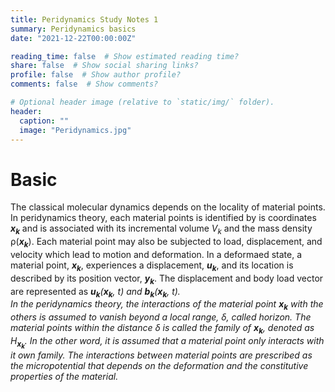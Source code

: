```yaml
---
title: Peridynamics Study Notes 1
summary: Peridynamics basics
date: "2021-12-22T00:00:00Z"

reading_time: false  # Show estimated reading time?
share: false  # Show social sharing links?
profile: false  # Show author profile?
comments: false  # Show comments?

# Optional header image (relative to `static/img/` folder).
header:
  caption: ""
  image: "Peridynamics.jpg"
---
```


# Basic
The classical molecular dynamics depends on the locality of material points. In peridynamics theory, each material points is identified by is coordinates <b><i>x<sub>k</sub></i></b> and is associated with its incremental volume <i>V<sub>k</sub></i> and the mass density &rho;(<b><i>x<sub>k</sub></i></b>). Each material point may also be subjected to load, displacement, and velocity which lead to motion and deformation. In a deformaed state, a material point, <b><i>x<sub>k</sub></i></b>, experiences a displacement, <b><i>u<sub>k</sub></i></b>, and its location is described by its position vector, <b><i>y<sub>k</sub></i></b>. The displacement and body load vector are represented as <b><i>u<sub>k</sub><i></b>(<b><i>x<sub>k</sub></i></b>, t) and <b><i>b<sub>k</sub></i></b>(<b><i>x<sub>k</sub></i></b>, t).     
In the peridynamics theory, the interactions of the material point <b><i>x<sub>k</sub></i></b> with the others is assumed to vanish beyond a local range, &delta;, called horizon. The material points within the distance &delta; is called the family of <b><i>x<sub>k</sub></i></b>, denoted as H<sub><b><i>x<sub>k</sub></i></b></sub>. In the other word, it is assumed that a material point only interacts with it own family. The interactions between material points are prescribed as the micropotential that depends on the deformation and the constitutive properties of the material.